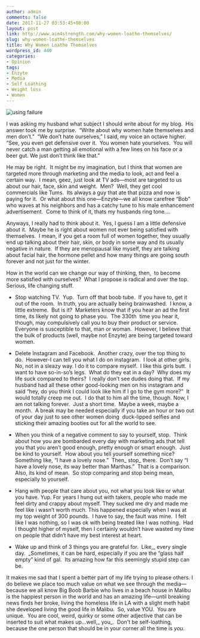 ```yaml
---
author: admin
comments: false
date: 2017-11-27 03:53:45+00:00
layout: post
link: http://www.aim4strength.com/why-women-loathe-themselves/
slug: why-women-loathe-themselves
title: Why Women Loathe Themselves
wordpress_id: 440
categories:
- Opinion
tags:
- Enzyte
- Media
- Self Loathing
- Weight loss
- Women
---
```


![using failure](http://www.aim4strength.com/wp-content/uploads/2016/12/IMG_8497.jpg)

I was asking my husband what subject I should write about for my blog.  His answer took me by surprise.  “Write about why women hate themselves and men don’t.”  “We don’t hate ourselves,” I said, my voice an octave higher.  “See, you even get defensive over it.  You women hate yourselves.  You will never catch a man getting all emotional with a few lines on his face or a beer gut. We just don’t think like that.”



He may be right.  It might be my imagination, but I think that women are targeted more through marketing and the media to look, act and feel a certain way.  I mean, geez, just look at TV ads—most are targeted to us about our hair, face, skin and weight.  Men?  Well, they get cool commercials like Tums.  Its always a guy that ate that pizza and now is paying for it.  Or what about this one—Enzyte—we all know carefree “Bob” who waves at his neighbors and has a catchy tune to his male enhancement advertisement.  Come to think of it, thats my husbands ring tone….

Anyways, I really had to think about it.  Yes, I guess I am a little defensive about it.  Maybe he is right about women not ever being satisfied with themselves.  I mean, if you get a room full of women together, they usually end up talking about their hair, skin, or body in some way and its usually negative in nature.  If they are menopausal like myself, they are talking about facial hair, the hormone pellet and how many things are going south forever and not just for the winter.

How in the world can we change our way of thinking, then,  to become more satisfied with ourselves?  What I propose is radical and over the top.  Serious, life changing stuff.



 	
  * Stop watching TV.  Yup.  Turn off that boob tube.  If you have to, get it out of the room.  In truth, you are actually being brainwashed.  I know, a little extreme.  But is it?  Marketers know that if you hear an ad the first time, its likely not going to phase you.  The 330th  time you hear it,  though, may compulsively call you to buy their product or service. Everyone is susceptible to that, man or woman.  However, I believe that the bulk of products (well, maybe not Enzyte) are being targeted toward women.

 	
  * Delete Instagram and Facebook.  Another crazy, over the top thing to do.  However-I can tell you what I do on instagram.  I look at other girls.  No, not in a sleazy way. I do it to compare myself.  I like this girls butt.  I want to have so-in-so’s legs.  What do they eat in a day?  Why does my life suck compared to theirs?  I really don’t see dudes doing that.  If my husband had all these other good-looking men on his instagram and said “hey, do you think I could look like him if I go to the gym more?”  It would totally creep me out.  I do that to him all the time, though. Now, I am not talking forever.  Just a short time.  Maybe a week, maybe a month.  A break may be needed especially if you take an hour or two out of your day just to see other women doing  duck-lipped selfies and sticking their amazing booties out for all the world to see.

 	
  * When you think of a negative comment to say to yourself, stop.  Think about how you are bombarded every day with marketing ads that tell you that you aren’t good enough, pretty enough or smart enough.  Just be kind to yourself.  How about you tell yourself something nice?  Something like, “I have a lovely nose.”  Then_ stop_ there.  Don’t say “I have a lovely nose, its way better than Marthas.”  That is a comparison.  Also, its kind of mean.  So stop comparing and stop being mean, especially to yourself.

 	
  * Hang with people that care about you, not what you look like or what you have. Yup. For years I hung out with takers, people who made me feel dirty and crappy about myself. They sucked me dry and made me feel like i wasn’t worth much. This happened especially when I was at my top weight of 300 pounds.  I have to say, the fault was mine.  I felt like I was nothing, so I was ok with being treated like I was nothing.  Had I thought higher of myself, then I certainly wouldn’t have wasted my time on people that didn’t have my best interest at heart.

 	
  * Wake up and think of 3 things you are grateful for.  Like,_ every single day.  _Sometimes, it can be hard, especially if you are the “glass half empty” kind of gal.  Its amazing how far this seemingly stupid step can be.


It makes me sad that I spent a better part of my life trying to please others. I do believe we place too much value on what we see through the media—because we all know Big Boob Barbie who lives in a beach house in Malibu is the happiest person in the world and has an amazing life—until breaking news finds her broke, living the homeless life in LA with a slight meth habit she developed living the good life in Malibu.  So, value YOU.  You are unique.  You are cool, weird, quirky or some other adjective that can be inserted to suit what makes up…well,_ you_.  Don't be self-loathing, because the one person that should be in your corner all the time is _you_.
